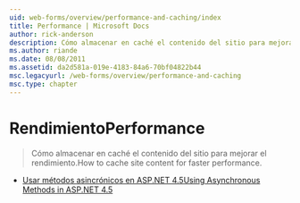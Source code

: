 ```yaml
---
uid: web-forms/overview/performance-and-caching/index
title: Performance | Microsoft Docs
author: rick-anderson
description: Cómo almacenar en caché el contenido del sitio para mejorar el rendimiento.
ms.author: riande
ms.date: 08/08/2011
ms.assetid: da2d581a-019e-4183-84a6-70bf04822b44
msc.legacyurl: /web-forms/overview/performance-and-caching
msc.type: chapter
---
```

<a name="performance"></a><span data-ttu-id="c5a33-103">Rendimiento</span><span class="sxs-lookup"><span data-stu-id="c5a33-103">Performance</span></span>
====================
> <span data-ttu-id="c5a33-104">Cómo almacenar en caché el contenido del sitio para mejorar el rendimiento.</span><span class="sxs-lookup"><span data-stu-id="c5a33-104">How to cache site content for faster performance.</span></span>


- [<span data-ttu-id="c5a33-105">Usar métodos asincrónicos en ASP.NET 4.5</span><span class="sxs-lookup"><span data-stu-id="c5a33-105">Using Asynchronous Methods in ASP.NET 4.5</span></span>](using-asynchronous-methods-in-aspnet-45.md)
